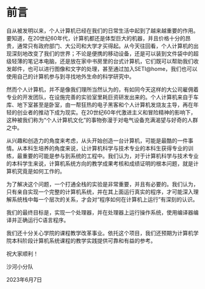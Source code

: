 # 前言

自从被发明以来，个人计算机已经在我们的日常生活中起到了越来越重要的作用。要知道，在20世纪60年代，计算机都还是体型巨大的机器，并且价格十分的昂贵，通常只有政府部门、大公司和大学才买得起。从今天往回看，个人计算机的出现深刻地改变了我们的世界；不论是便携的移动设备，还是可以装到文件袋中的超级轻薄的笔记本电脑，还是放在家中书房里的台式计算机，它们既可以帮助我们收发邮件，也可以进行图像和文字的处理，甚至通过加入SETI@home，我们也可以使用自己的计算机参与到寻找地外生命的科学研究中。

然而个人计算机，并不是像我们理所当然认为的，有如同今天这样的大公司雇佣着专业的开发团队，在设施完善的实验室里耗巨资研发出来的。个人计算机来自于车库、地下室甚至是卧室，由一帮狂热的电子黑客和个人计算机发烧友主导，再在年轻的创业者的推动下成为现实。在20世纪60年代激进主义和冒险精神的影响下，这种被我们称为“个人计算机文化”的事物弥漫于对电气设备充满渴望与好奇的人群之中。

从兴趣和创造力的角度来考虑，从头开始创造一台计算机，可能是最酷的一件事情。从本科生培养的角度来说，让计算机科学与技术专业的本科生获得专业的训练，最重要的可能是参与到系统的工程中。我们认为，对于计算机科学与技术专业的本科学生来说，计算机系统方向的教学成果考核和成绩证明的根本问题，就是计算机究竟是如何工作的。

为了解决这个问题，一个打通全栈的实验是非常重要，并且有必要的。我们认为，只有亲自实现一个完整的计算机系统，并在其上面运行真实的程序，才可能深入理解系统栈中每一个层次的关系，才会对“程序如何在计算机上运行”有深刻的认识。

我们的最终目标是，实现一个处理器，并在处理器上运行操作系统，使用编译器编译并正确运行C语言程序。

我们还十分关心学院的课程教学改革事业。依托这个项目，我们还预期为计算机学院本科阶段计算机系统课程的教学实践提供可靠和有益的参考。

祝大家顺利！

沙河小分队

2023年6月7日